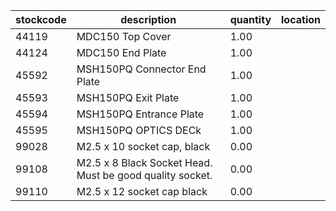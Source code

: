 |stockcode|description|quantity|location|
|---------|-----------|--------|--------|
|44119|MDC150 Top Cover|1.00||
|44124|MDC150 End Plate|1.00||
|45592|MSH150PQ Connector End Plate|1.00||
|45593|MSH150PQ Exit Plate|1.00||
|45594|MSH150PQ Entrance Plate|1.00||
|45595|MSH150PQ OPTICS DECk|1.00||
|99028|M2.5 x 10 socket cap, black|0.00||
|99108|M2.5 x 8 Black Socket Head. Must be good quality socket.|0.00||
|99110|M2.5 x 12 socket cap black|0.00||
